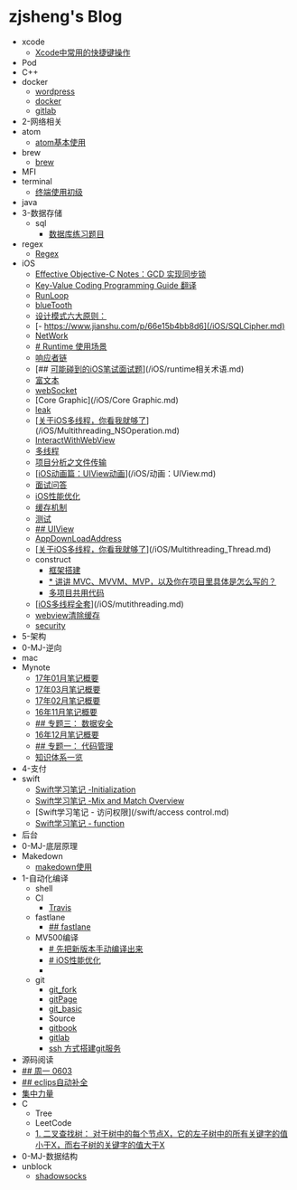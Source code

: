 # zjsheng's Blog

* xcode
    * [Xcode中常用的快捷键操作](/xcode/xcode.md)
* Pod
* C++
* docker
    * [wordpress](/docker/wordpress.md)
    * [docker](/docker/docker.md)
    * [gitlab](/docker/gitlab.md)
* 2-网络相关
* atom
    * [atom基本使用](/atom/atom.md)
* brew
    * [brew](/brew/brew.md)
* MFI
* terminal
    * [终端使用初级](/terminal/terminal.md)
* java
* 3-数据存储
    * sql
        * [数据库练习题目](/3-数据存储/sql/数据库练习题目.md)
* regex
    * [Regex](/regex/Regex.md)
* iOS
    * [Effective Objective-C Notes：GCD 实现同步锁](/iOS/Lock.md)
    * [Key-Value Coding Programming Guide 翻译](/iOS/KVC.md)
    * [RunLoop](/iOS/runLoop入门.md)
    * [blueTooth](/iOS/blueTooth.md)
    * [设计模式六大原则：](/iOS/设计模式.md)
    * [- https://www.jianshu.com/p/66e15b4bb8d6](/iOS/SQLCipher.md)
    * [NetWork](/iOS/NetWork.md)
    * [# Runtime 使用场景](/iOS/runtime使用场景.md)
    * [响应者链](/iOS/Responder.md)
    * [## [可能碰到的iOS笔试面试题](https://www.jianshu.com/p/82860fd8222c)](/iOS/runtime相关术语.md)
    * [富文本](/iOS/富文本.md)
    * [webSocket](/iOS/WebSocket.md)
    * [Core Graphic](/iOS/Core Graphic.md)
    * [leak](/iOS/leak.md)
    * [[关于iOS多线程，你看我就够了](https://www.jianshu.com/p/0b0d9b1f1f19)](/iOS/Multithreading_NSOperation.md)
    * [InteractWithWebView](/iOS/InteractWithWebView.md)
    * [多线程](/iOS/Multithreading_GCD.md)
    * [项目分析之文件传输](/iOS/文件传输.md)
    * [[iOS动画篇：UIView动画](https://www.jianshu.com/p/5abc038e4d94)](/iOS/动画：UIView.md)
    * [面试问答](/iOS/面试问答.md)
    * [iOS性能优化](/iOS/性能优化.md)
    * [缓存机制](/iOS/缓存机制.md)
    * [测试](/iOS/UnitTest.md)
    * [## UIView](/iOS/CALayer.md)
    * [AppDownLoadAddress](/iOS/AppDownLoadAddress.md)
    * [[关于iOS多线程，你看我就够了](https://www.jianshu.com/p/0b0d9b1f1f19)](/iOS/Multithreading_Thread.md)
    * construct
        * [框架搭建](/iOS/construct/框架搭建.md)
        * [* 讲讲 MVC、MVVM、MVP，以及你在项目里具体是怎么写的？](/iOS/construct/架构和设计模式.md)
        * [多项目共用代码](/iOS/construct/multiProject.md)
    * [[iOS多线程全套](http://www.cocoachina.com/ios/20170707/19769.html)](/iOS/mutithreading.md)
    * [webview清除缓存](/iOS/CacheOfWebView.md)
    * [security](/iOS/security.md)
* 5-架构
* 0-MJ-逆向
* mac
* Mynote
    * [17年01月笔记概要](/Mynote/17年01月笔记概要.md)
    * [17年03月笔记概要](/Mynote/17年03月笔记概要.md)
    * [17年02月笔记概要](/Mynote/17年02月笔记概要.md)
    * [16年11月笔记概要](/Mynote/16年11月笔记概要.md)
    * [## 专题三：  数据安全](/Mynote/18年6月笔记概要.md)
    * [16年12月笔记概要](/Mynote/16年12月笔记概要.md)
    * [## 专题一： 代码管理](/Mynote/18年5月笔记概要.md)
    * [知识体系一览](/Mynote/知识体系一览.md)
* 4-支付
* swift
    * [Swift学习笔记 -Initialization](/swift/Initialization.md)
    * [Swift学习笔记 -Mix and Match Overview](/swift/MixAndMatchOverview.md)
    * [Swift学习笔记 - 访问权限](/swift/access control.md)
    * [Swift学习笔记 - function](/swift/functions.md)
* 后台
* 0-MJ-底层原理
* Makedown
    * [makedown使用](/Makedown/makedown.md)
* 1-自动化编译
    * shell
    * CI
        * [Travis](/1-自动化编译/CI/Travis.md)
    * fastlane
        * [## fastlane](/1-自动化编译/fastlane/fastlane.md)
    * MV500编译
        * [# 先把新版本手动编译出来](/1-自动化编译/MV500编译/mediastream编译.md)
        * [# iOS性能优化](/1-自动化编译/MV500编译/性能优化.md)
        * [<!-- 看懂cmake的每一行代码 -->](/1-自动化编译/MV500编译/CMake.md)
    * git
        * [git_fork](/1-自动化编译/git/git_fork.md)
        * [gitPage](/1-自动化编译/git/gitpages.md)
        * [git_basic](/1-自动化编译/git/git_basic.md)
        * Source
        * [gitbook](/1-自动化编译/git/gitbook.md)
        * [gitlab](/1-自动化编译/git/gitlab.md)
        * [ssh 方式搭建git服务](/1-自动化编译/git/git_server.md)
* 源码阅读
* [## 周一 0603](/now.md)
* [## eclips自动补全](/eclipse.md)
* [集中力量](/job.md)
* C
    * Tree
    * LeetCode
    * [1. 二叉查找树： 对于树中的每个节点X，它的左子树中的所有关键字的值小于X，而右子树的关键字的值大于X](/C/arithmeticBook/readme.md)
* 0-MJ-数据结构
* unblock
    * [shadowsocks](/unblock/shadowSocks.md)
